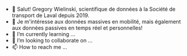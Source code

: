 - 👋 Salut! Gregory Wielinski, scientifique de données à la Société de transport de Laval depuis 2019.
- 👀 Je m'intéresse aux données massives en mobilité, mais également aux données passives en temps réel et personnelles!
- 🌱 I’m currently learning ...
- 💞️ I’m looking to collaborate on ...
- 📫 How to reach me ...

<!---
gwielinski/gwielinski is a ✨ special ✨ repository because its `README.md` (this file) appears on your GitHub profile.
You can click the Preview link to take a look at your changes.
--->
